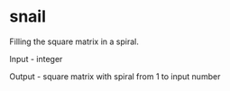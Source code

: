 # snail
Filling the square matrix in a spiral.

Input - integer

Output - square matrix with spiral from 1 to input number

